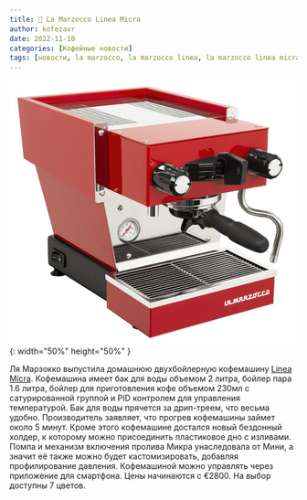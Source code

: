 ```yaml
---
title: 📰 La Marzocco Linea Micra
author: kofezavr
date: 2022-11-10
categories: [Кофейные новости]
tags: [новости, la marzocco, la marzocco linea, la marzocco linea micra]
--- 
```

![](/assets/img/posts/22/11/la-marzocco-linea-micra.jpg){: width="50%" height="50%" }

Ля Марзокко выпустила домашнюю двухбойлерную кофемашину [Linea Micra](https://international.lamarzoccohome.com/en/product/linea-micra/). Кофемашина имеет бак для воды объемом 2 литра, бойлер пара 1.6 литра, бойлер для приготовления кофе объемом 230мл с сатурированной группой и PID контролем для управления температурой. Бак для воды прячется за дрип-треем, что весьма удобно. Производитель заявляет, что прогрев кофемашины займет около 5 минут. Кроме этого кофемашине достался новый бездонный холдер, к которому можно присоединить пластиковое дно с изливами. Помпа и механизм включения пролива Микра унаследовала от Мини, а значит её также можно будет кастомизировать, добавляя профилирование давления. Кофемашиной можно управлять через приложение для смартфона. Цены начинаются с €2800. На выбор доступны 7 цветов.
